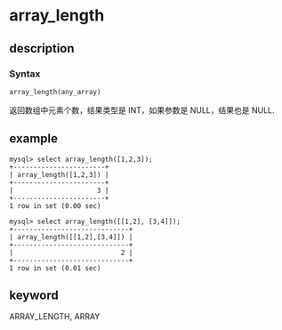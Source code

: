 # array_length

## description

### Syntax

```Haskell
array_length(any_array)
```

返回数组中元素个数，结果类型是 INT，如果参数是 NULL，结果也是 NULL.

## example

```plain text
mysql> select array_length([1,2,3]);
+-----------------------+
| array_length([1,2,3]) |
+-----------------------+
|                     3 |
+-----------------------+
1 row in set (0.00 sec)

mysql> select array_length([[1,2], [3,4]]);
+-----------------------------+
| array_length([[1,2],[3,4]]) |
+-----------------------------+
|                           2 |
+-----------------------------+
1 row in set (0.01 sec)
```

## keyword

ARRAY_LENGTH, ARRAY
